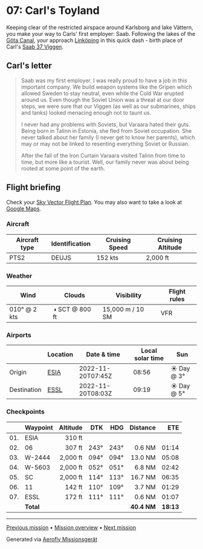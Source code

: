 # 07: Carl's Toyland

Keeping clear of the restricted airspace around Karlsborg and lake Vättern, you make your way to Carls' first employer: Saab. Following the lakes of the [Göta Canal](https://en.wikipedia.org/wiki/G%C3%B6ta_Canal), your approach [Linköping](https://en.wikipedia.org/wiki/Link%C3%B6ping) in this quick dash - birth place of Carl's [Saab 37 Viggen](https://en.wikipedia.org/wiki/Saab_37_Viggen).

## Carl's letter

> Saab was my first employer. I was really proud to have a job in this important company. We build weapon systems like the Gripen which allowed Sweden to stay neutral, even while the Cold War erupted around us. Even though the Soviet Union was a threat at our door steps, we were sure that our Viggen (as well as our submarines, ships and tanks) looked menacing enough not to taunt us.
>
> I never had any problems with Soviets, but Varaara hated their guts. Being born in Talinn in Estonia, she fled from Soviet occupation. She never talked about her family (I never get to know her parents), which may or may not be linked to resenting everything Soviet or Russian.
>
> After the fall of the Iron Curtain Varaara visited Talinn from time to time, but more like a tourist. Well, our family never was about being rooted at some point of the earth.

## Flight briefing

Check your [Sky Vector Flight Plan](https://skyvector.com/?ll=58.520264578726795,14.52619407108852&chart=301&zoom=3&fpl=N0152A020%20ESIA%205829N01454E%205833N01504E%205826N01533E%20ESSL). You may also want to take a look at [Google Maps](https://www.google.com/maps/@?api=1&map_action=map&center=58.520264578726795,14.52619407108852&zoom=12&basemap=terrain).

### Aircraft

| Aircraft type | Identification | Cruising Speed | Cruising Altitude |
| ------------- | -------------- | -------------- | ----------------- |
| PTS2          | DEUJS          | 152 kts        | 2,000 ft          |

### Weather

| Wind         | Clouds         | Visibility       | Flight rules |
| ------------ | -------------- | ---------------- | ------------ |
| 010° @ 2 kts | ◑ SCT @ 800 ft | 15,000 m / 10 SM | VFR          |

### Airports

|             | Location                                   | Date & time       | Local solar time | Sun        |
| ----------- | ------------------------------------------ | ----------------- | ---------------- | ---------- |
| Origin      | [ESIA](https://skyvector.com/airport/ESIA) | 2022-11-20T07:45Z | 08:56            | ☀ Day @ 3° |
| Destination | [ESSL](https://skyvector.com/airport/ESSL) | 2022-11-20T08:03Z | 09:19            | ☀ Day @ 5° |

### Checkpoints

|     | Waypoint  | Altitude |  DTK |  HDG |    Distance |       ETE |
| :-: | --------- | -------: | ---: | ---: | ----------: | --------: |
| 01. | ESIA      |   310 ft |      |      |             |           |
| 02. | 06        |   307 ft | 243° | 243° |      0.6 NM |     01:14 |
| 03. | W-2444    | 2,000 ft | 094° | 094° |     13.0 NM |     05:08 |
| 04. | W-5603    | 2,000 ft | 052° | 051° |      6.8 NM |     02:42 |
| 05. | SC        | 2,000 ft | 114° | 113° |     16.7 NM |     06:35 |
| 06. | 11        |   142 ft | 110° | 109° |      3.7 NM |     01:29 |
| 07. | ESSL      |   172 ft | 111° | 111° |      0.6 NM |     01:07 |
|     | **Total** |          |      |      | **40.4 NM** | **18:13** |

---

[Previous mission](./06_the_lake_where_gripens_play.md) • [Mission overview](./README.md) • [Next mission](./08_outskirts_of_stockholm.md)

Generated via [Aerofly Missionsgerät](https://github.com/fboes/aerofly-missions)
